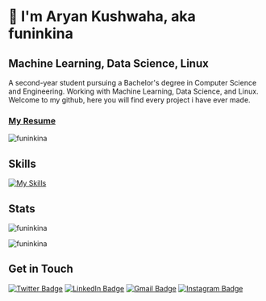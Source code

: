 # 👋 I'm Aryan Kushwaha, aka funinkina
## Machine Learning, Data Science, Linux
A second-year student pursuing a Bachelor's degree in Computer Science and Engineering. Working with Machine Learning, Data Science, and Linux. Welcome to my github, here you will find every project i have ever made.

### [My Resume](https://drive.google.com/file/d/1ynpgc301hM8aEIhykQEgmqHRzS64Bd4I/view?usp=sharing)

<img src="https://komarev.com/ghpvc/?username=funinkina&label=Profile%20views&color=green&style=for-the-badge" alt="funinkina" />

## Skills
[![My Skills](https://skillicons.dev/icons?i=py,opencv,tensorflow,pytorch,sklearn,arch,raspberrypi,arduino,docker,anaconda,go,java,linux,c,cpp,flask,lua,mysql,selenium,fastapi,cmake,bash,mongodb,vim,gcp,git,github,html,css,sass,js,react,sqlite,postman,svg,idea,ps,pr,figma,npm&perline=8)](https://skillicons.dev)


## Stats
<p><img align="center" src="https://github-readme-stats.vercel.app/api/top-langs?username=funinkina&show_icons=true&locale=en&layout=compact" alt="funinkina" /></p>
  <p><img align="center" src="https://github-readme-streak-stats.herokuapp.com/?user=funinkina&" alt="funinkina" /></p>

## Get in Touch
[![Twitter Badge](https://img.shields.io/badge/Twitter-1D9BF0?logo=twitter&logoColor=fff&style=for-the-badge)](http://www.twitter.com/funinkina "![Twitter Badge](https://img.shields.io/badge/Twitter-1D9BF0?logo=twitter&logoColor=fff&style=for-the-badge)") [ ![LinkedIn Badge](https://img.shields.io/badge/LinkedIn-0A66C2?logo=linkedin&logoColor=fff&style=for-the-badge)](http://www.linkedin.com/in/funinkina " ![LinkedIn Badge](https://img.shields.io/badge/LinkedIn-0A66C2?logo=linkedin&logoColor=fff&style=for-the-badge)") [![Gmail Badge](https://img.shields.io/badge/Gmail-EA4335?logo=gmail&logoColor=fff&style=for-the-badge)](mailto:aryankushwaha3101@gmail.com "![Gmail Badge](https://img.shields.io/badge/Gmail-EA4335?logo=gmail&logoColor=fff&style=for-the-badge)") [![Instagram Badge](https://img.shields.io/badge/Instagram-E4405F?logo=instagram&logoColor=fff&style=for-the-badge)](https://www.instagram.com/funinkina)
